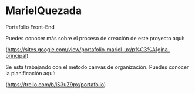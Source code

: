 # MarielQuezada
Portafolio Front-End

Puedes conocer más sobre el proceso de creación de este proyecto aquí: 

(https://sites.google.com/view/portafolio-mariel-ux/p%C3%A1gina-principal)

Se esta trabajando con el metodo canvas de organización. Puedes conocer la planificación aquí: 

(https://trello.com/b/iS3uZ9px/portafolio)